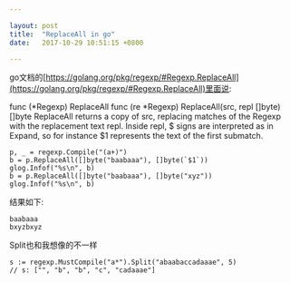 ```yaml
---

layout: post
title:  "ReplaceAll in go"
date:   2017-10-29 10:51:15 +0800

---
```


go文档的[https://golang.org/pkg/regexp/#Regexp.ReplaceAll](https://golang.org/pkg/regexp/#Regexp.ReplaceAll)里面说:

  func (*Regexp) ReplaceAll
  func (re *Regexp) ReplaceAll(src, repl []byte) []byte
  ReplaceAll returns a copy of src, replacing matches of the Regexp with the replacement text repl.
  Inside repl, $ signs are interpreted as in Expand, so for instance $1 represents the text of the first submatch.

```
p, _ = regexp.Compile("(a+)")
b = p.ReplaceAll([]byte("baabaaa"), []byte(`$1`))
glog.Infof("%s\n", b)
b = p.ReplaceAll([]byte("baabaaa"), []byte("xyz"))
glog.Infof("%s\n", b)
```

结果如下:

```
baabaaa
bxyzbxyz
```

Split也和我想像的不一样

```
s := regexp.MustCompile("a*").Split("abaabaccadaaae", 5)
// s: ["", "b", "b", "c", "cadaaae"]
```
